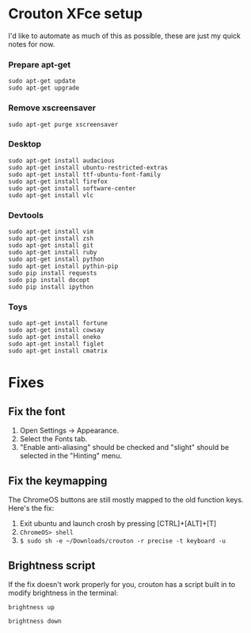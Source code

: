 
# Crouton XFce setup

I'd like to automate as much of this as possible, these are just my
quick notes for now. 

### Prepare apt-get

```
sudo apt-get update
sudo apt-get upgrade
```

### Remove xscreensaver

```
sudo apt-get purge xscreensaver
```

### Desktop

```
sudo apt-get install audacious
sudo apt-get install ubuntu-restricted-extras
sudo apt-get install ttf-ubuntu-font-family
sudo apt-get install firefox
sudo apt-get install software-center
sudo apt-get install vlc
```

### Devtools

```
sudo apt-get install vim
sudo apt-get install zsh
sudo apt-get install git
sudo apt-get install ruby
sudo apt-get install python
sudo apt-get install pythin-pip
sudo pip install requests
sudo pip install docopt
sudo pip install ipython
```

### Toys

```
sudo apt-get install fortune
sudo apt-get install cowsay
sudo apt-get install oneko
sudo apt-get install figlet
sudo apt-get install cmatrix
```

# Fixes

## Fix the font

1. Open Settings -> Appearance.
2. Select the Fonts tab.
3. "Enable anti-aliasing" should be checked and "slight" should be
selected in the "Hinting" menu.

## Fix the keymapping

The ChromeOS buttons are still mostly mapped to the old function keys.
Here's the fix: 

1. Exit ubuntu and launch crosh by pressing [CTRL]+[ALT]+[T]
2. ``` ChromeOS> shell ```
3. ``` $ sudo sh -e ~/Downloads/crouton -r precise -t keyboard -u ```

## Brightness script

If the fix doesn't work properly for you, crouton has a script built in
to modify brightness in the terminal:

```
brightness up
```

```
brightness down
```


<!--

Sources:

my history file and 
http://www.webupd8.org/2013/12/things-to-do-after-installing-ubuntu-on.html

# git config --global credential.helper cache

-->
